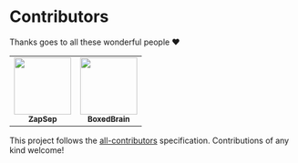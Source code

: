 # Contributors

Thanks goes to all these wonderful people ❤️

<!-- ALL-CONTRIBUTORS-LIST:START - Do not remove or modify this section -->
<!-- prettier-ignore-start -->
<!-- markdownlint-disable -->
<table>
  <tr>
    <td align="center"><a href="https://github.com/ZapSep"><img src="https://avatars.githubusercontent.com/u/99329498?v=4" width="100px;" alt=""/><br /><sub><b>ZapSep</b></sub></a></td>
    <td align="center"><a href="https://github.com/BoxedBrain"><img src="https://avatars.githubusercontent.com/u/7748392?v=4" width="100px;" alt=""/><br /><sub><b>BoxedBrain</b></sub></a></td>
  </tr>
</table>

<!-- markdownlint-restore -->
<!-- prettier-ignore-end -->

<!-- ALL-CONTRIBUTORS-LIST:END -->

This project follows the [all-contributors](https://github.com/all-contributors/all-contributors) specification. Contributions of any kind welcome!
